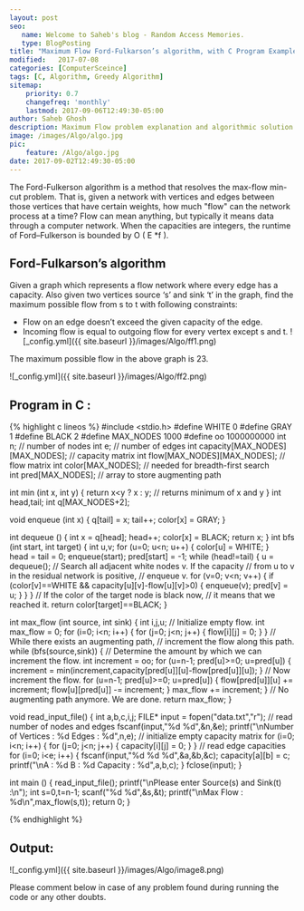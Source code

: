 ```yaml
---
layout: post
seo:
   name: Welcome to Saheb's blog - Random Access Memories.
   type: BlogPosting
title: "Maximum Flow Ford-Fulkarson’s algorithm, with C Program Example"
modified:   2017-07-08
categories: [ComputerSceince]
tags: [C, Algorithm, Greedy Algorithm]
sitemap:
    priority: 0.7
    changefreq: 'monthly'
    lastmod: 2017-09-06T12:49:30-05:00
author: Saheb Ghosh
description: Maximum Flow problem explanation and algorithmic solution. C Program example of Ford-Fulkarson’s algorithm.
image: /images/Algo/algo.jpg
pic:
    feature: /Algo/algo.jpg
date: 2017-09-02T12:49:30-05:00
---
```

The Ford-Fulkerson algorithm is a method that resolves the max-flow min-cut problem. That is, given a network with vertices and edges between those vertices that have certain weights, how much "flow" can the network process at a time? Flow can mean anything, but typically it means data through a computer network. 
When the capacities are integers, the runtime of Ford–Fulkerson is bounded by O ( E *f ).

## Ford-Fulkarson’s algorithm
Given a graph which represents a flow network where every edge has a capacity. Also given two vertices source ‘s’ and sink ‘t’ in the graph, find the maximum possible flow from s to t with following constraints:

- Flow on an edge doesn’t exceed the given capacity of the edge.
- Incoming flow is equal to outgoing flow for every vertex except s and t.
![_config.yml]({{ site.baseurl }}/images/Algo/ff1.png)

The maximum possible flow in the above graph is 23.

![_config.yml]({{ site.baseurl }}/images/Algo/ff2.png)
## Program in C :

{% highlight c lineos %}
#include <stdio.h>
#define WHITE 0
#define GRAY 1
#define BLACK 2
#define MAX_NODES 1000
#define oo 1000000000
int n;  // number of nodes
int e;  // number of edges
int capacity[MAX_NODES][MAX_NODES]; // capacity matrix
int flow[MAX_NODES][MAX_NODES];     // flow matrix
int color[MAX_NODES]; // needed for breadth-first search               
int pred[MAX_NODES];  // array to store augmenting path

int min (int x, int y) {
    return x<y ? x : y;  // returns minimum of x and y
}
int head,tail;
int q[MAX_NODES+2];

void enqueue (int x) {
    q[tail] = x;
    tail++;
    color[x] = GRAY;
}

int dequeue () {
    int x = q[head];
    head++;
    color[x] = BLACK;
    return x;
}
int bfs (int start, int target) {
    int u,v;
    for (u=0; u<n; u++) {
	color[u] = WHITE;
    }   
    head = tail = 0;
    enqueue(start);
    pred[start] = -1;
    while (head!=tail) {
	u = dequeue();
        // Search all adjacent white nodes v. If the capacity
        // from u to v in the residual network is positive,
        // enqueue v.
	for (v=0; v<n; v++) {
	    if (color[v]==WHITE && capacity[u][v]-flow[u][v]>0) {
		enqueue(v);
		pred[v] = u;
	    }
	}
    }
    // If the color of the target node is black now,
    // it means that we reached it.
    return color[target]==BLACK;
}

int max_flow (int source, int sink) {
    int i,j,u;
    // Initialize empty flow.
    int max_flow = 0;
    for (i=0; i<n; i++) {
	for (j=0; j<n; j++) {
	    flow[i][j] = 0;
	}
    }
    // While there exists an augmenting path,
    // increment the flow along this path.
    while (bfs(source,sink)) {
        // Determine the amount by which we can increment the flow.
	int increment = oo;
	for (u=n-1; pred[u]>=0; u=pred[u]) {
	    increment = min(increment,capacity[pred[u]][u]-flow[pred[u]][u]);
	}
        // Now increment the flow.
	for (u=n-1; pred[u]>=0; u=pred[u]) {
	    flow[pred[u]][u] += increment;
	    flow[u][pred[u]] -= increment;
	}
	max_flow += increment;
    }
    // No augmenting path anymore. We are done.
    return max_flow;
}

void read_input_file() {
    int a,b,c,i,j;
    FILE* input = fopen("data.txt","r");
    // read number of nodes and edges
    fscanf(input,"%d %d",&n,&e);
    printf("\nNumber of Vertices : %d   Edges : %d",n,e);
    // initialize empty capacity matrix 
    for (i=0; i<n; i++) {
	for (j=0; j<n; j++) {
	    capacity[i][j] = 0;
	}
    }
    // read edge capacities
    for (i=0; i<e; i++) {
	fscanf(input,"%d %d %d",&a,&b,&c);
	capacity[a][b] = c;
	printf("\nA : %d  B : %d  Capacity : %d",a,b,c);
    }
    fclose(input);
}

int main () {
    read_input_file();
    printf("\nPlease enter Source(s) and Sink(t) :\n");
    int s=0,t=n-1;
    scanf("%d %d",&s,&t);
    printf("\nMax Flow : %d\n",max_flow(s,t));
    return 0;
}


{% endhighlight %}


## Output:


![_config.yml]({{ site.baseurl }}/images/Algo/image8.png)



Please comment below in case of any problem found during running the code or any other doubts.
